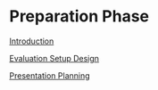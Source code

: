 # Preparation Phase

[Introduction](Preparation%20Phase%20c6b3669f68a345378373672f23291275/Introduction%200b4232f7ee5143748f6fa54c5cf94daa.md)

[Evaluation Setup Design](Preparation%20Phase%20c6b3669f68a345378373672f23291275/Evaluation%20Setup%20Design%20c4dcba251ecc47069a9d56e7d08ecaa1.md)

[Presentation Planning](Preparation%20Phase%20c6b3669f68a345378373672f23291275/Presentation%20Planning%20c8e8f25ebedf4a9991bd144c1cb08a16.md)